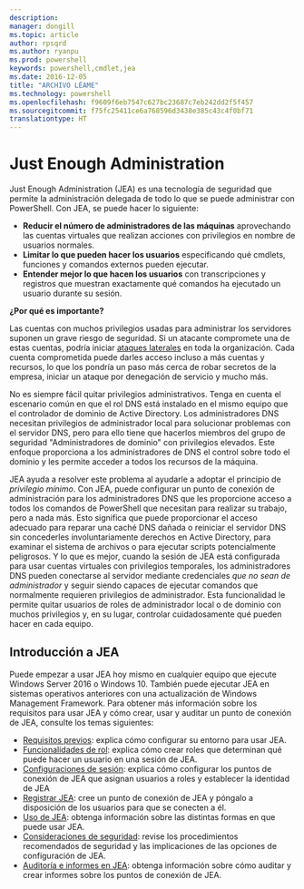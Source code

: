 ```yaml
---
description: 
manager: dongill
ms.topic: article
author: rpsqrd
ms.author: ryanpu
ms.prod: powershell
keywords: powershell,cmdlet,jea
ms.date: 2016-12-05
title: "ARCHIVO LÉAME"
ms.technology: powershell
ms.openlocfilehash: f9609f6eb7547c627bc23687c7eb242dd2f5f457
ms.sourcegitcommit: f75fc25411ce6a768596d3438e385c43c4f0bf71
translationtype: HT
---
```

# <a name="just-enough-administration"></a>Just Enough Administration

Just Enough Administration (JEA) es una tecnología de seguridad que permite la administración delegada de todo lo que se puede administrar con PowerShell.
Con JEA, se puede hacer lo siguiente:

- **Reducir el número de administradores de las máquinas** aprovechando las cuentas virtuales que realizan acciones con privilegios en nombre de usuarios normales.
- **Limitar lo que pueden hacer los usuarios** especificando qué cmdlets, funciones y comandos externos pueden ejecutar.
- **Entender mejor lo que hacen los usuarios** con transcripciones y registros que muestran exactamente qué comandos ha ejecutado un usuario durante su sesión.

**¿Por qué es importante?**

Las cuentas con muchos privilegios usadas para administrar los servidores suponen un grave riesgo de seguridad.
Si un atacante compromete una de estas cuentas, podría iniciar [ataques laterales](http://aka.ms/pth) en toda la organización.
Cada cuenta comprometida puede darles acceso incluso a más cuentas y recursos, lo que los pondría un paso más cerca de robar secretos de la empresa, iniciar un ataque por denegación de servicio y mucho más.

No es siempre fácil quitar privilegios administrativos.
Tenga en cuenta el escenario común en que el rol DNS está instalado en el mismo equipo que el controlador de dominio de Active Directory.
Los administradores DNS necesitan privilegios de administrador local para solucionar problemas con el servidor DNS, pero para ello tiene que hacerlos miembros del grupo de seguridad "Administradores de dominio" con privilegios elevados.
Este enfoque proporciona a los administradores de DNS el control sobre todo el dominio y les permite acceder a todos los recursos de la máquina.

JEA ayuda a resolver este problema al ayudarle a adoptar el principio de *privilegio mínimo*.
Con JEA, puede configurar un punto de conexión de administración para los administradores DNS que les proporcione acceso a todos los comandos de PowerShell que necesitan para realizar su trabajo, pero a nada más.
Esto significa que puede proporcionar el acceso adecuado para reparar una caché DNS dañada o reiniciar el servidor DNS sin concederles involuntariamente derechos en Active Directory, para examinar el sistema de archivos o para ejecutar scripts potencialmente peligrosos.
Y lo que es mejor, cuando la sesión de JEA está configurada para usar cuentas virtuales con privilegios temporales, los administradores DNS pueden conectarse al servidor mediante credenciales *que no sean de administrador* y seguir siendo capaces de ejecutar comandos que normalmente requieren privilegios de administrador.
Esta funcionalidad le permite quitar usuarios de roles de administrador local o de dominio con muchos privilegios y, en su lugar, controlar cuidadosamente qué pueden hacer en cada equipo.

## <a name="get-started-with-jea"></a>Introducción a JEA

Puede empezar a usar JEA hoy mismo en cualquier equipo que ejecute Windows Server 2016 o Windows 10.
También puede ejecutar JEA en sistemas operativos anteriores con una actualización de Windows Management Framework.
Para obtener más información sobre los requisitos para usar JEA y cómo crear, usar y auditar un punto de conexión de JEA, consulte los temas siguientes:

- [Requisitos previos](prerequisites.md): explica cómo configurar su entorno para usar JEA.
- [Funcionalidades de rol](role-capabilities.md): explica cómo crear roles que determinan qué puede hacer un usuario en una sesión de JEA.
- [Configuraciones de sesión](session-configurations.md): explica cómo configurar los puntos de conexión de JEA que asignan usuarios a roles y establecer la identidad de JEA
- [Registrar JEA](register-jea.md): cree un punto de conexión de JEA y póngalo a disposición de los usuarios para que se conecten a él.
- [Uso de JEA](using-jea.md): obtenga información sobre las distintas formas en que puede usar JEA.
- [Consideraciones de seguridad](security-considerations.md): revise los procedimientos recomendados de seguridad y las implicaciones de las opciones de configuración de JEA.
- [Auditoría e informes en JEA](audit-and-report.md): obtenga información sobre cómo auditar y crear informes sobre los puntos de conexión de JEA.